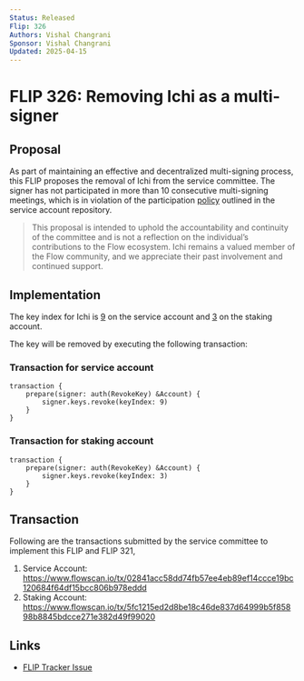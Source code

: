 ```yaml
---
Status: Released
Flip: 326
Authors: Vishal Changrani
Sponsor: Vishal Changrani
Updated: 2025-04-15
---
```


# FLIP 326: Removing Ichi as a multi-signer

## Proposal

As part of maintaining an effective and decentralized multi-signing process, this FLIP proposes the removal of Ichi from the service committee.
The signer has not participated in more than 10 consecutive multi-signing meetings, which is in violation of the participation [policy](https://github.com/onflow/service-account/pull/370/files#diff-b335630551682c19a781afebcf4d07bf978fb1f8ac04c6bf87428ed5106870f5R18) outlined in the service account repository.

> This proposal is intended to uphold the accountability and continuity of the committee and is not a reflection on the individual’s contributions to the Flow ecosystem. Ichi remains a valued member of the Flow community, and we appreciate their past involvement and continued support.

## Implementation

The key index for Ichi is [9](https://github.com/onflow/service-account/blob/main/flow.json#L25-L34) on the service account and [3](https://github.com/onflow/service-account/blob/main/flow-staking.json#L25-L37) on the staking account.

The key will be removed by executing the following transaction:

### Transaction for service account

```
transaction {
    prepare(signer: auth(RevokeKey) &Account) {
        signer.keys.revoke(keyIndex: 9)
    }
}
```

### Transaction for staking account

```
transaction {
    prepare(signer: auth(RevokeKey) &Account) {
        signer.keys.revoke(keyIndex: 3)
    }
}
```
## Transaction

Following are the transactions submitted by the service committee to implement this FLIP and FLIP 321,

1. Service Account: https://www.flowscan.io/tx/02841acc58dd74fb57ee4eb89ef14ccce19bc120684f64df15bcc806b978eddd
2. Staking Account: https://www.flowscan.io/tx/5fc1215ed2d8be18c46de837d64999b5f85898b8845bdcce271e382d49f99020

## Links
- [FLIP Tracker Issue](https://github.com/onflow/flips/issues/326)
